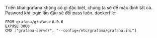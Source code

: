 Triển khai grafana không có gì đặc biệt, chúng ta sẽ để mặc định tất cả. Pasword khi login lần đầu sẽ đổi pass luôn.
dockerfile:
```
FROM grafana/grafana:8.0.6
EXPOSE 3000
CMD ["grafana-server", "--config=/etc/grafana/grafana.ini"]
```
